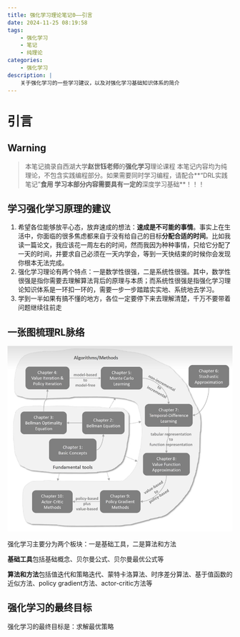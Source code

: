 ```yaml
---
title: 强化学习理论笔记0——引言
date: 2024-11-25 08:19:58
tags:
    - 强化学习
    - 笔记
    - 纯理论
categories:
    - 强化学习
description: |
    关于强化学习的一些学习建议，以及对强化学习基础知识体系的简介
---
```


# 引言
## Warning
> 本笔记摘录自西湖大学**赵世钰老师**的**强化学习**理论课程
> 本笔记内容均为纯理论，不包含实践编程部分。如果需要同时学习编程，请配合**“DRL实践笔记”**食用
> 学习本部分内容需要具有一定的**深度学习基础**！！！

## 学习强化学习原理的建议
1. 希望各位能够放平心态，放弃速成的想法：**速成是不可能的事情**。事实上在生活中，你面临的很多焦虑都来自于没有给自己的目标**分配合适的时间**。比如我读一篇论文，我应该花一周左右的时间，然而我因为种种事情，只给它分配了一天的时间，并要求自己必须在一天内学会，等到一天快结束的时候你会发现你根本无法完成。
2. 强化学习理论有两个特点：一是数学性很强，二是系统性很强。其中，数学性很强是指你需要去理解算法背后的原理与本质；而系统性很强是指强化学习理论知识体系是一环扣一环的，需要一步一步踏踏实实地、系统地去学习。
3. 学到一半如果有搞不懂的地方，各位一定要停下来去理解清楚，千万不要带着问题继续往前走

## 一张图梳理RL脉络
![强化学习基本知识体系图](./images/pic1.png)

强化学习主要分为两个板块：一是基础工具，二是算法和方法

**基础工具**包括基础概念、贝尔曼公式、贝尔曼最优公式等

**算法和方法**包括值迭代和策略迭代、蒙特卡洛算法、时序差分算法、基于值函数的近似方法、policy gradient方法、actor-critic方法等

## 强化学习的最终目标
强化学习的最终目标是：求解最优策略
